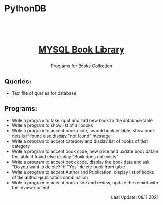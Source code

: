 # PythonDB

<h1 align="center">
  <br>
  <a href="https://github.com/BK-Devices/PythonDB"><p> MYSQL Book Library </p></a>
</h1>


<p align="center">Programs for Books Collection</p>


## Queries:

- Text file of queries for database


## Programs:

- Write a program to take input and add new book to the database table
- Write a program to show list of all books
- Write a program to accept book code, search book in table, show book details if found else display "not found" message
- Write a program to accept category and display list of books of that category
- Write a program to accept book code, new price and update book datain the table if found else display "Book does not exists"
- Write a program to accept book code, display the book data and ask "Do you want to delete?" if "Yes" delete book from table
- Write a program to accept Author and Publication, display list of books of the author-publication combination
- Write a program to accept book code and review, update the record with the review content


<p align="right"> Last Update: 08.11.2021 </p>
